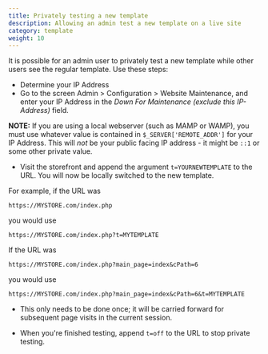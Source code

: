 ```yaml
---
title: Privately testing a new template 
description: Allowing an admin test a new template on a live site 
category: template
weight: 10
---
```


It is possible for an admin user to privately test a new template while other users see the regular template.  Use these steps: 

-  Determine your IP Address
-  Go to the screen Admin > Configuration > Website Maintenance, and enter your IP Address in the *Down For Maintenance (exclude this IP-Address)* field. 

**NOTE:** If you are using a local webserver (such as MAMP or WAMP), you must use whatever value is contained in `$_SERVER['REMOTE_ADDR']` for your IP Address.  This will *not*  be your public facing IP address - it might be `::1` or some other private value. 

-  Visit the storefront and append the argument `t=YOURNEWTEMPLATE` to the URL.  You will now be locally switched to the new template. 

For example, if the URL was 

```
https://MYSTORE.com/index.php
```

you would use 

```
https://MYSTORE.com/index.php?t=MYTEMPLATE
```

If the URL was 

```
https://MYSTORE.com/index.php?main_page=index&cPath=6
```

you would use 

```
https://MYSTORE.com/index.php?main_page=index&cPath=6&t=MYTEMPLATE 
```

- This only needs to be done once; it will be carried forward for subsequent page visits in the current session. 

- When you're finished testing, append `t=off` to the URL to stop private testing.

